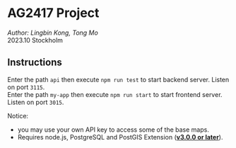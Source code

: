 # AG2417 Project

*Author: Lingbin Kong, Tong Mo*<br>
2023.10 Stockholm


## Instructions
Enter the path `api` then execute `npm run test` to start backend server. Listen on port `3115`.<br>
Enter the path `my-app` then execute `npm run start` to start frontend server. Listen on port `3015`.<br> 

Notice: 
- you may use your own API key to access some of the base maps. 
- Requires node.js, PostgreSQL and PostGIS Extension (**<u>v3.0.0 or later</u>**).
